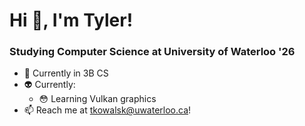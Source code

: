 # Hi 👋, I'm Tyler!

### Studying Computer Science at University of Waterloo '26
- 📖 Currently in 3B CS
- :alien: Currently:
    - :flushed: Learning Vulkan graphics
- :mailbox: Reach me at tkowalsk@uwaterloo.ca! 



<!--
**tkowalski9938/tkowalski9938** is a ✨ _special_ ✨ repository because its `README.md` (this file) appears on your GitHub profile.

Here are some ideas to get you started:

- 🔭 I’m currently working on ...
- 🌱 I’m currently learning ...
- 👯 I’m looking to collaborate on ...
- 🤔 I’m looking for help with ...
- 💬 Ask me about ...
- 📫 How to reach me: ...
- 😄 Pronouns: ...
- ⚡ Fun fact: ...
-->
